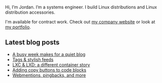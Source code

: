 Hi, I’m Jordan. I’m a systems engineer. I build Linux distributions and Linux distribution accessories.

I'm available for contract work. Check out [my company website](https://caketop.app/) or look at [my portfolio](https://jordemort.dev).

## Latest blog posts

<!-- BLOG-POST-LIST:START -->
- [A busy week makes for a quiet blog](https://jordemort.dev/blog/busy-week-quiet-blog/)
- [Tags &amp; stylish feeds](https://jordemort.dev/blog/tags-and-stylish-feeds/)
- [LXC &amp; LXD: a different container story](https://jordemort.dev/blog/lwn-lxc-lxd-a-different-container-story/)
- [Adding copy buttons to code blocks](https://jordemort.dev/blog/adding-copy-buttons-to-code-blocks/)
- [Webmentions, pingbacks, and more](https://jordemort.dev/blog/webmentions-and-pingbacks/)
<!-- BLOG-POST-LIST:END -->
